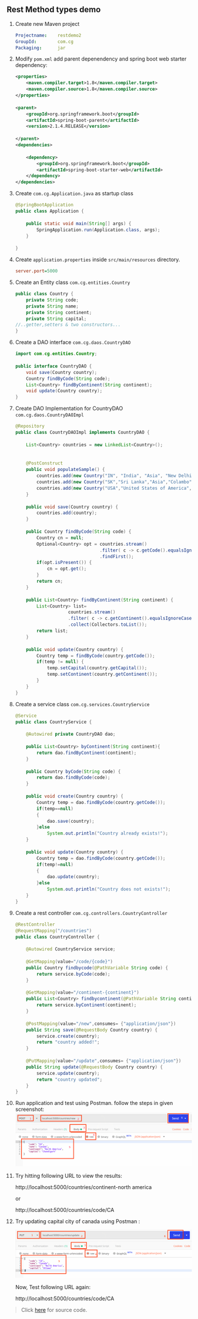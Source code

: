 ## Rest Method types demo

1.  Create new Maven project

    ```yaml
    Projectname:    restdemo2
    GroupId:        com.cg
    Packaging:      jar
    ```

2.  Modify `pom.xml` add parent depenendency and spring boot web starter dependency:

    ```xml
    <properties>
		<maven.compiler.target>1.8</maven.compiler.target>
		<maven.compiler.source>1.8</maven.compiler.source>
	</properties>

	<parent>
		<groupId>org.springframework.boot</groupId>
		<artifactId>spring-boot-parent</artifactId>
		<version>2.1.4.RELEASE</version>

	</parent>
	<dependencies>

		<dependency>
			<groupId>org.springframework.boot</groupId>
			<artifactId>spring-boot-starter-web</artifactId>
		</dependency>
	</dependencies>
    ```

3.  Create `com.cg.Application.java` as startup class

    ```java
    @SpringBootApplication
    public class Application {

        public static void main(String[] args) {
            SpringApplication.run(Application.class, args);
        }

    }
    ```

4.  Create `application.properties` inside `src/main/resources` directory.

    ```ini
    server.port=5000
    ```

5.  Create an Entity class `com.cg.entities.Country`

    ```java
    public class Country {
        private String code;
        private String name;
        private String continent;
        private String capital;
    //..getter,setters & two constructors...       
    }
    ```

6.  Create a DAO interface `com.cg.daos.CountryDAO`

    ```java
    import com.cg.entities.Country;

    public interface CountryDAO {
        void save(Country country);
        Country findByCode(String code);
        List<Country> findByContinent(String continent);
        void update(Country country);
    }

    ```

7.  Create DAO Implementation for CountryDAO `com.cg.daos.CountryDAOImpl`

    ```java
    @Repository
    public class CountryDAOImpl implements CountryDAO {

        List<Country> countries = new LinkedList<Country>();
        
        
        @PostConstruct
        public void populateSample() {
            countries.add(new Country("IN", "India", "Asia", "New Delhi"));
            countries.add(new Country("SK","Sri Lanka","Asia","Colambo"));
            countries.add(new Country("USA","United States of America","North America","Washington DC"));
        }
        
        public void save(Country country) {
            countries.add(country);
        }
        
        public Country findByCode(String code) {
            Country cn = null;
            Optional<Country> opt = countries.stream()
                                    .filter( c -> c.getCode().equalsIgnoreCase(code))
                                    .findFirst();
            if(opt.isPresent()) {
                cn = opt.get();
            }
            return cn;
        }

        public List<Country> findByContinent(String continent) {
            List<Country> list= 
                        countries.stream()
                        .filter( c -> c.getContinent().equalsIgnoreCase(continent))
                        .collect(Collectors.toList());
            return list;
        }

        public void update(Country country) {
            Country temp = findByCode(country.getCode());
            if(temp != null) {
                temp.setCapital(country.getCapital());
                temp.setContinent(country.getContinent());
            }
        }
    }
    ```
8.  Create a service class `com.cg.services.CountryService`

    ```java
    @Service
    public class CountryService {

        @Autowired private CountryDAO dao;
        
        public List<Country> byContinent(String continent){
            return dao.findByContinent(continent);
        }
        
        public Country byCode(String code) {
            return dao.findByCode(code);
        }
        
        public void create(Country country) {
            Country temp = dao.findByCode(country.getCode());
            if(temp==null)
            {
                dao.save(country);
            }else
                System.out.println("Country already exists!");
        }
        
        public void update(Country country) {
            Country temp = dao.findByCode(country.getCode());
            if(temp!=null)
            {
                dao.update(country);
            }else
                System.out.println("Country does not exists!");
        }
    }
    ```

9.  Create a rest controller `com.cg.controllers.CountryController`

    ```java
    @RestController
    @RequestMapping("/countries")
    public class CountryController {

        @Autowired CountryService service;
        
        @GetMapping(value="/code/{code}")	
        public Country findbycode(@PathVariable String code) {
            return service.byCode(code);
        }
        
        @GetMapping(value="/continent-{continent}")
        public List<Country> findbycontinent(@PathVariable String continent){
            return service.byContinent(continent);
        }
        
        @PostMapping(value="/new",consumes= {"application/json"})
        public String save(@RequestBody Country country) {
            service.create(country);
            return "country added!";
        }
        
        @PutMapping(value="/update",consumes= {"application/json"})
        public String update(@RequestBody Country country) {
            service.update(country);
            return "country updated";
        }        
    }
    ```

10. Run application and test using Postman.
    follow the steps in given screenshot:
    ![](assets/screen1.png)

11. Try hitting following URL to view the results:

    http://localhost:5000/countries/continent-north america

    or
    
    http://localhost:5000/countries/code/CA

12. Try updating capital city of canada using Postman :

    ![](assets/screen2.png)

    Now, Test following URL again:

    http://localhost:5000/countries/code/CA

> Click [here](./demo-sources/rest-demo2) for source code.